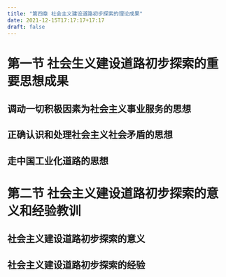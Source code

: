 ```yaml
---
title: "第四章 社会主义建设道路初步探索的理论成果"
date: 2021-12-15T17:17:17+17:17
draft: false
---
```


<!--more-->

# 第一节 社会生义建设道路初步探索的重要思想成果

## 调动一切积极因素为社会主义事业服务的思想

## 正确认识和处理社会主义社会矛盾的思想

## 走中国工业化道路的思想

# 第二节 社会主义建设道路初步探索的意义和经验教训

## 社会主义建设道路初步探索的意义

## 社会主义建设道路初步探索的经验


